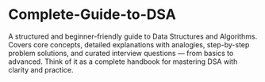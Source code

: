 # Complete-Guide-to-DSA
A structured and beginner-friendly guide to Data Structures and Algorithms. Covers core concepts, detailed explanations with analogies, step-by-step problem solutions, and curated interview questions — from basics to advanced. Think of it as a complete handbook for mastering DSA with clarity and practice.
